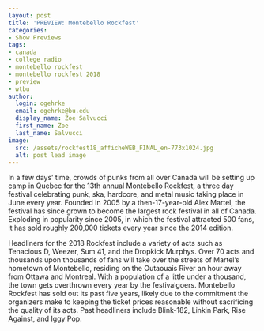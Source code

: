 ```yaml
---
layout: post
title: 'PREVIEW: Montebello Rockfest'
categories:
- Show Previews
tags:
- canada
- college radio
- montebello rockfest
- montebello rockfest 2018
- preview
- wtbu
author:
  login: ogehrke
  email: ogehrke@bu.edu
  display_name: Zoe Salvucci
  first_name: Zoe
  last_name: Salvucci
image:
  src: /assets/rockfest18_afficheWEB_FINAL_en-773x1024.jpg
  alt: post lead image
---
```

In a few days’ time, crowds of punks from all over Canada will be setting up camp in Quebec for the 13th annual Montebello Rockfest, a three day festival celebrating punk, ska, hardcore, and metal music taking place in June every year. Founded in 2005 by a then-17-year-old Alex Martel, the festival has since grown to become the largest rock festival in all of Canada. Exploding in popularity since 2005, in which the festival attracted 500 fans, it has sold roughly 200,000 tickets every year since the 2014 edition.

Headliners for the 2018 Rockfest include a variety of acts such as Tenacious D, Weezer, Sum 41, and the Dropkick Murphys. Over 70 acts and thousands upon thousands of fans will take over the streets of Martel’s hometown of Montebello, residing on the Outaouais River an hour away from Ottawa and Montreal. With a population of a little under a thousand, the town gets overthrown every year by the festivalgoers. Montebello Rockfest has sold out its past five years, likely due to the commitment the organizers make to keeping the ticket prices reasonable without sacrificing the quality of its acts. Past headliners include Blink-182, Linkin Park, Rise Against, and Iggy Pop.